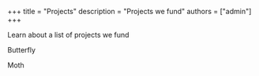 +++
title = "Projects"
description = "Projects we fund"
authors = ["admin"]
+++

Learn about a list of projects we fund

Butterfly

Moth